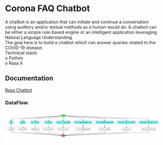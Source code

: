 
# Corona FAQ Chatbot

A chatbot is an application that can initiate and continue a conversation using auditory and/or textual methods as a human would do. A chatbot can be either a simple rule-based engine or an intelligent application leveraging Natural Language Understanding.  
The goal here is to build a chatbot which can answer queries related to the COVID-19 disease.  
Technical stack:  
o	Python  
o	Rasa X


## Documentation

[ Rasa Chatbot](https://github.com/gaurav21s/Corona-FAQ-chatbot/blob/main/Corona%20FAQ/code/documentation/chatbotThroughRasa.docx)

  ### DataFlow

![Dataflow](https://github.com/gaurav21s/Corona-FAQ-chatbot/blob/main/Corona%20FAQ/Screenshot%202021-07-26%20140421.png?raw=true)

    
